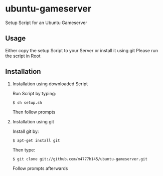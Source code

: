 # ubuntu-gameserver
Setup Script for an Ubuntu Gameserver

## Usage
Either copy the setup Script to your Server or install it using git
Please run the script in Root

## Installation
1. Installation using downloaded Script

   Run Script by typing:

   ```
   $ sh setup.sh
   ```

   Then follow prompts

2. Installation using git

   Install git by:

   ```
   $ apt-get install git
   ```

   Then type:

   ```
   $ git clone git://github.com/m4777h145/ubuntu-gameserver.git
   ```

   Follow prompts afterwards
